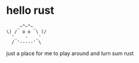 # hello rust

        _~^~^~_
    \) /  o o  \ (/
      '_   -   _'
      / '-----' \

just a place for me to play around and lurn sum rust
